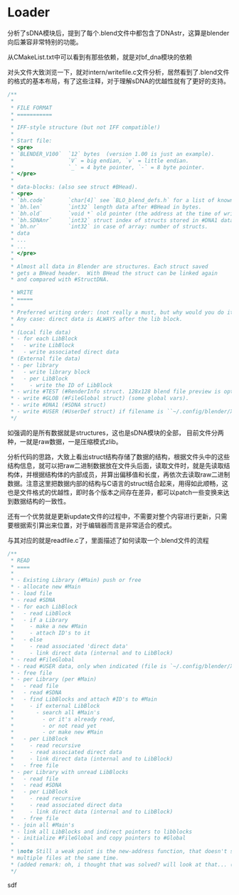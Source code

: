 # Loader

分析了sDNA模块后，提到了每个.blend文件中都包含了DNAstr，这算是blender向后兼容非常特别的功能。

从CMakeList.txt中可以看到有那些依赖，就是对bf_dna模块的依赖

对头文件大致浏览一下，就对intern/writefile.c文件分析，居然看到了.blend文件的格式的基本布局，有了这些注释，对于理解sDNA的优越性就有了更好的支持。

```c
/**
 *
 * FILE FORMAT
 * ===========
 *
 * IFF-style structure (but not IFF compatible!)
 *
 * Start file:
 * <pre>
 * `BLENDER_V100`  `12` bytes  (version 1.00 is just an example).
 *                 `V` = big endian, `v` = little endian.
 *                 `_` = 4 byte pointer, `-` = 8 byte pointer.
 * </pre>
 *
 * data-blocks: (also see struct #BHead).
 * <pre>
 * `bh.code`       `char[4]` see `BLO_blend_defs.h` for a list of known types.
 * `bh.len`        `int32` length data after #BHead in bytes.
 * `bh.old`        `void *` old pointer (the address at the time of writing the file).
 * `bh.SDNAnr`     `int32` struct index of structs stored in #DNA1 data.
 * `bh.nr`         `int32` in case of array: number of structs.
 * data
 * ...
 * ...
 * </pre>
 *
 * Almost all data in Blender are structures. Each struct saved
 * gets a BHead header.  With BHead the struct can be linked again
 * and compared with #StructDNA.

 * WRITE
 * =====
 *
 * Preferred writing order: (not really a must, but why would you do it random?)
 * Any case: direct data is ALWAYS after the lib block.
 *
 * (Local file data)
 * - for each LibBlock
 *   - write LibBlock
 *   - write associated direct data
 * (External file data)
 * - per library
 *   - write library block
 *   - per LibBlock
 *     - write the ID of LibBlock
 * - write #TEST (#RenderInfo struct. 128x128 blend file preview is optional).
 * - write #GLOB (#FileGlobal struct) (some global vars).
 * - write #DNA1 (#SDNA struct)
 * - write #USER (#UserDef struct) if filename is ``~/.config/blender/X.XX/config/startup.blend``.
 */ 
```

如强调的是所有数据就是structures，这也是sDNA模块的全部， 目前文件分两种，一就是raw数据，一是压缩模式zlib。

分析代码的思路，大致上看出struct结构存储了数据的结构，根据文件头中的这些结构信息，就可以把raw二进制数据放在文件头后面，读取文件时，就是先读取结构体，并根据结构体的内部成员，并算出偏移值和长度，再依次去读取raw二进制数据。注意这里把数据内部的结构与C语言的struct结合起来，用得如此顺畅，这也是文件格式的优越性，即时各个版本之间存在差异，都可以patch一些变换来达到数据结构的一致性。

还有一个优势就是更新update文件的过程中，不需要对整个内容进行更新，只需要根据索引算出来位置，对于编辑器而言是非常适合的模式。

与其对应的就是readfile.c了，里面描述了如何读取一个.blend文件的流程

```c
/**
 * READ
 * ====
 *
 * - Existing Library (#Main) push or free
 * - allocate new #Main
 * - load file
 * - read #SDNA
 * - for each LibBlock
 *   - read LibBlock
 *   - if a Library
 *     - make a new #Main
 *     - attach ID's to it
 *   - else
 *     - read associated 'direct data'
 *     - link direct data (internal and to LibBlock)
 * - read #FileGlobal
 * - read #USER data, only when indicated (file is `~/.config/blender/X.XX/config/userpref.blend`)
 * - free file
 * - per Library (per #Main)
 *   - read file
 *   - read #SDNA
 *   - find LibBlocks and attach #ID's to #Main
 *     - if external LibBlock
 *       - search all #Main's
 *         - or it's already read,
 *         - or not read yet
 *         - or make new #Main
 *   - per LibBlock
 *     - read recursive
 *     - read associated direct data
 *     - link direct data (internal and to LibBlock)
 *   - free file
 * - per Library with unread LibBlocks
 *   - read file
 *   - read #SDNA
 *   - per LibBlock
 *     - read recursive
 *     - read associated direct data
 *     - link direct data (internal and to LibBlock)
 *   - free file
 * - join all #Main's
 * - link all LibBlocks and indirect pointers to libblocks
 * - initialize #FileGlobal and copy pointers to #Global
 *
 * \note Still a weak point is the new-address function, that doesn't solve reading from
 * multiple files at the same time.
 * (added remark: oh, i thought that was solved? will look at that... (ton).
 */ 
```

sdf 